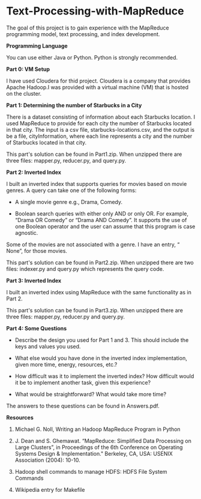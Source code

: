 # Text-Processing-with-MapReduce
The goal of this project is to gain experience with the MapReduce programming model, text processing, and index development. 

**Programming Language**

You can use either Java or Python. Python is strongly recommended.

**Part 0: VM Setup**

I have used Cloudera for thid project. Cloudera is a company that provides Apache Hadoop.I was provided with a virtual machine (VM) that is hosted on the cluster.

**Part 1: Determining the number of Starbucks in a City**

There is a dataset consisting of information about each Starbucks location. I used MapReduce to provide for each city the number of Starbucks located in that city.  The input is a csv file, starbucks-locations.csv, and the output is be a file, cityInformation, where each line represents a city and the number of Starbucks located in that city. 

This part's solution can be found in Part1.zip. When unzipped there are three files: mapper.py, reducer.py, and query.py.  

**Part 2: Inverted Index**

I built an inverted index that supports queries for movies based on movie genres. A query can take one of the following forms:

- A single movie genre  e.g., Drama, Comedy.

- Boolean search queries with either only AND or only OR.  For example, “Drama OR Comedy” or “Drama AND Comedy”. It supports the use of one Boolean operator and the user can assume that this program is case agnostic.

Some of the movies are not associated with a genre. I have an entry, “ None”, for those movies.

This part's solution can be found in Part2.zip. When unzipped there are two files: indexer.py and query.py which represents the query code.

**Part 3: Inverted Index**

I built an inverted index using MapReduce with the same functionality as in Part 2.

This part's solution can be found in Part3.zip. When unzipped there are three files: mapper.py,  reducer.py and query.py.

**Part 4: Some Questions**

- Describe the design you used for Part 1 and 3.  This should include the keys and values you used.

- What else would you have done in the inverted index implementation, given more time, energy, resources, etc.?

- How difficult was it to implement the inverted index? How difficult would it be to implement another task, given this experience?

- What would be straightforward? What would take more time?

The answers to these questions can be found in Answers.pdf.


**Resources**

1) Michael G. Noll, Writing an Hadoop MapReduce Program in Python

2) J. Dean  and S. Ghemawat. “MapReduce: Simplified Data Processing on Large Clusters”, in Proceedings of the 6th Conference on Operating Systems Design & Implementation." Berkeley, CA, USA: USENIX Association (2004): 10-10.

3) Hadoop  shell commands to manage HDFS: HDFS File System Commands

4) Wikipedia entry for Makefile
